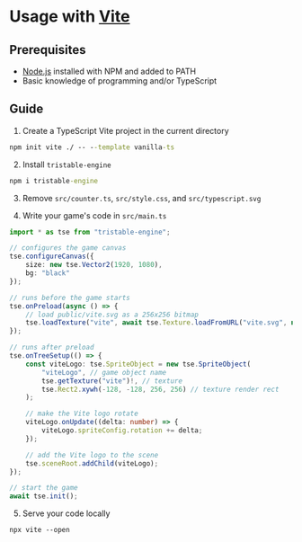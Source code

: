 # Usage with [Vite](https://vitejs.dev)

## Prerequisites
* [Node.js](https://nodejs.org) installed with NPM and added to PATH
* Basic knowledge of programming and/or TypeScript

## Guide

1. Create a TypeScript Vite project in the current directory
```cmd
npm init vite ./ -- --template vanilla-ts
```
2. Install `tristable-engine`
```cmd
npm i tristable-engine
```
3. Remove `src/counter.ts`, `src/style.css`, and `src/typescript.svg`

4. Write your game's code in `src/main.ts`
```ts
import * as tse from "tristable-engine";

// configures the game canvas
tse.configureCanvas({
    size: new tse.Vector2(1920, 1080),
    bg: "black"
});

// runs before the game starts
tse.onPreload(async () => {
    // load public/vite.svg as a 256x256 bitmap
    tse.loadTexture("vite", await tse.Texture.loadFromURL("vite.svg", new tse.Vector2(256, 256)));
});

// runs after preload
tse.onTreeSetup(() => {
    const viteLogo: tse.SpriteObject = new tse.SpriteObject(
        "viteLogo", // game object name
        tse.getTexture("vite")!, // texture
        tse.Rect2.xywh(-128, -128, 256, 256) // texture render rect
    );

    // make the Vite logo rotate
    viteLogo.onUpdate((delta: number) => {
        viteLogo.spriteConfig.rotation += delta;
    });

    // add the Vite logo to the scene
    tse.sceneRoot.addChild(viteLogo);
});

// start the game
await tse.init();
```
5. Serve your code locally
```
npx vite --open
```
